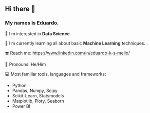 ## Hi there 👋
### My names is Eduardo.

:monocle_face: I’m interested in **Data Science**.

🌱 I’m currently learning all about basic **Machine Learning** techniques.

:phone: Reach me: https://www.linkedin.com/in/eduardo-k-s-mello/

:space_invader:	Pronouns: He/Him

:computer: Most familiar tools, languages and frameworks:
- Python
- Pandas, Numpy, Scipy
- Scikit-Learn, Statsmodels
- Matplotlib, Ploty, Seaborn
- Power BI

<!--
**eduardoksmello/eduardoksmello** is a ✨ _special_ ✨ repository because its `README.md` (this file) appears on your GitHub profile.

Here are some ideas to get you started:

- 🔭 I’m currently working on ...
- 🌱 I’m currently learning all about Machine Learning techniques.
- ![image](https://user-images.githubusercontent.com/76400281/137038838-9b7ed84b-3822-4057-bcc0-87ad7aa47473.png) I’m interested in **Data Science**.
- 🤔 I’m looking for help with ...
- 💬 Ask me about ...
- 📫 How to reach me: ...
- 😄 Pronouns: He/Him
- ⚡ Fun fact: ...

![image](https://www.dropbox.com/s/p1qbe4i7jiwg25u/banner.png)

-->
